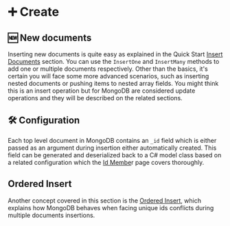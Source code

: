 # ➕ Create

## 🆕 New documents

Inserting new documents is quite easy as explained in the Quick Start [Insert Documents](../getting-started/quick-start/insert-documents.md) section. You can use the `InsertOne` and `InsertMany` methods to add one or multiple documents respectively. Other than the basics, it's certain you will face some more advanced scenarios, such as inserting nested documents or pushing items to nested array fields. You might think this is an insert operation but for MongoDB are considered update operations and they will be described on the related sections.

## 🛠 Configuration

Each top level document in MongoDB contains an `_id` field which is either passed as an argument during insertion either automatically created. This field can be generated and deserialized back to a C\# model class based on a related configuration which the [Id Membe](id-member.md)r page covers thoroughly. 

## Ordered Insert

Another concept covered in this section is the [Ordered Insert](ordered-insert.md), which explains how MongoDB behaves when facing unique ids conflicts during multiple documents insertions.



